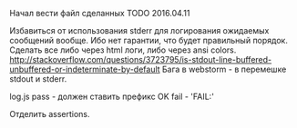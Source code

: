 Начал вести файл сделанных TODO 2016.04.11

Избавиться от использования stderr для логирования ожидаемых сообщений вообще.
Ибо нет гарантии, что будет правильный порядок.
Сделать все либо через html логи, либо через ansi colors.
http://stackoverflow.com/questions/3723795/is-stdout-line-buffered-unbuffered-or-indeterminate-by-default
Бага в webstorm - в перемешке stdout и stderr.

log.js pass - должен ставить префикс OK
fail - 'FAIL:'

Отделить assertions.

